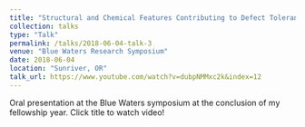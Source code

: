 ```yaml
---
title: "Structural and Chemical Features Contributing to Defect Tolerance of Binary Semiconductors"
collection: talks
type: "Talk"
permalink: /talks/2018-06-04-talk-3
venue: "Blue Waters Research Symposium"
date: 2018-06-04
location: "Sunriver, OR"
talk_url: https://www.youtube.com/watch?v=dubpNMMxc2k&index=12
---
```


Oral presentation at the Blue Waters symposium at the conclusion of my fellowship year. Click title to watch video!

